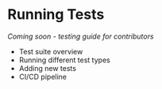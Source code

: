 # Running Tests

*Coming soon - testing guide for contributors*

- Test suite overview
- Running different test types
- Adding new tests
- CI/CD pipeline